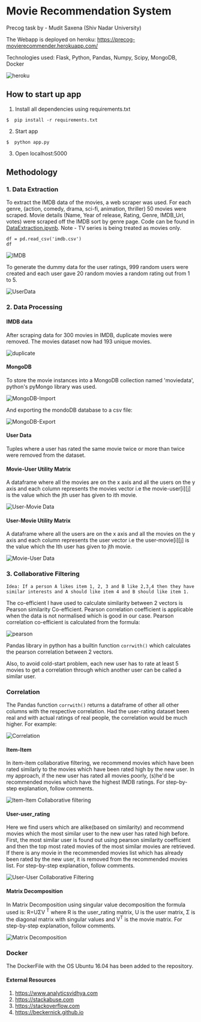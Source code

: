 # Movie Recommendation System

Precog task by - Mudit Saxena (Shiv Nadar University)

The Webapp is deployed on heroku: https://precog-movierecommender.herokuapp.com/

Technologies used: Flask, Python, Pandas, Numpy, Scipy, MongoDB, Docker

![heroku](/screenshots/heroku.png?raw=true)


## How to start up app

1. Install all dependencies using requirements.txt

```
$  pip install -r requirements.txt
```

2. Start app

```
$  python app.py
```

3. Open localhost:5000

## Methodology

### 1. Data Extraction
To extract the IMDB data of the movies, a web scraper was used. For each genre, (action, comedy, drama, sci-fi, animation, thriller) 50 movies were scraped. Movie details (Name, Year of release, Rating, Genre, IMDB_Url, votes) were scraped off the IMDB sort by genre page. Code can be found in [DataExtraction.ipynb](DataExtraction.ipynb).
Note - TV series is being treated as movies only.

```
df = pd.read_csv('imdb.csv')
df
```

![IMDB](/screenshots/imdb.png?raw=true)

To generate the dummy data for the user ratings, 999 random users were created and each user gave 20 random movies a random rating out from 1 to 5.

![UserData](/screenshots/user_rating.png?raw=true)


### 2. Data Processing

#### IMDB data
After scraping data for 300 movies in IMDB, duplicate movies were removed. The movies dataset now had 193 unique movies.

![duplicate](/screenshots/shape.png?raw=true)


#### MongoDB
To store the movie instances into a MongoDB collection named 'moviedata', python's pyMongo library was used.

![MongoDB-Import](/screenshots/mongodb_import.png?raw=true)

And exporting the mondoDB database to a csv file:

![MongoDB-Export](/screenshots/mongoDB_export.png?raw=true)

#### User Data

Tuples where a user has rated the same movie twice or more than twice were removed from the dataset.

#### Movie-User Utility Matrix

A dataframe where all the movies are on the x axis and all the users on the y axis and each column represents the movies vector i.e the movie-user[i][j] is the value which the jth user has given to ith movie.

![User-Movie Data](/screenshots/userUser_matrixUtlity.png?raw=true)

#### User-Movie Utility Matrix

A dataframe where all the users are on the x axis and all the movies on the y axis and each column represents the user vector
i.e the user-movie[i][j] is the value which the Ith user has given to jth movie.


![Movie-User Data](/screenshots/movie_user.png?raw=true)

### 3. Collaborative Filtering

```
Idea: If a person A likes item 1, 2, 3 and B like 2,3,4 then they have similar interests and A should like item 4 and B should like item 1.
```

The co-efficient I have used to calculate similarity between 2 vectors is Pearson similarity Co-efficient. Pearson correlation coefficient is applicable when the data is not normalised which is good in our case. Pearson correlation co-efficient is calculated from the formula:

![pearson](/screenshots/pearson.png?raw=true)

Pandas library in python has a builtin function ``corrwith()`` which calculates the pearson correlation between 2 vectors.

Also, to avoid cold-start problem, each new user has to rate at least 5 movies to get a correlation through which another user can be called a similar user.

### Correlation

The Pandas function ``corrwith()`` returns a dataframe of other all other columns with the respective correlation. Had the user-rating dataset been real and with actual ratings of real people, the correlation would be much higher.
For example:

![Correlation](/screenshots/correlation.png?raw=true)

#### Item-Item

In item-item collaborative filtering, we recommend movies which have been rated similarly to the movies which have been rated high by the new user.
In my approach, if the new user has rated all movies poorly, (s)he'd be recommended movies which have the highest IMDB ratings.
For step-by-step explanation, follow comments.

![Item-Item Collaborative filtering](/screenshots/itemitem.png?raw=true)

#### User-user_rating

Here we find users which are alike(based on similarity) and recommend movies which the most similar user to the new user has rated high before.
First, the most similar user is found out using pearson similarity coefficient and then the top most rated movies of the most similar movies are retrieved. If there is any movie in the recommended movies list which has already been rated by the new user, it is removed from the recommended movies list.
For step-by-step explanation, follow comments.


![User-User Collaborative Filtering](/screenshots/useruser.png?raw=true)

#### Matrix Decomposition
In Matrix Decomposition using singular value decomposition the formula used is: R=UΣV <sup>T</sup> where R is the user_rating matrix, U is the user matrix, Σ is the diagonal matrix with singular values and V<sup>T</sup> is the movie matrix.
For step-by-step explanation, follow comments.

![Matrix Decomposition](/screenshots/MatrixDecomposition.png?raw=true)


### Docker

The DockerFile with the OS Ubuntu 16.04 has been added to the repository.

#### External Resources
1. https://www.analyticsvidhya.com
2. https://stackabuse.com
3. https://stackoverflow.com
4. https://beckernick.github.io
